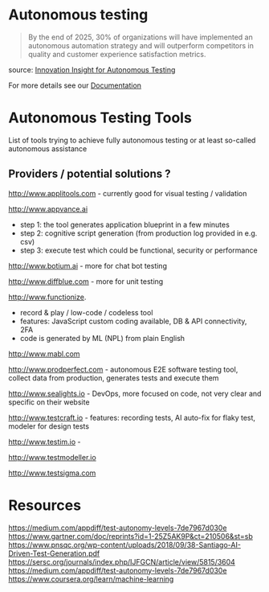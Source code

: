 # Autonomous testing

> By the end of 2025, 30% of organizations will have implemented an autonomous automation strategy and will outperform competitors in quality and customer experience satisfaction metrics.

source: [Innovation Insight for Autonomous Testing](https://www.gartner.com/doc/3992325)

For more details see our [Documentation](doc/introduction.md)

# Autonomous Testing Tools
List of tools trying to achieve fully autonomous testing or at least so-called autonomous assistance

## Providers / potential solutions ?

http://www.applitools.com - currently good for visual testing / validation

http://www.appvance.ai

- step 1: the tool generates application blueprint in a few minutes
- step 2: cognitive script generation (from production log provided in e.g. csv)
- step 3: execute test which could be functional, security or performance

http://www.botium.ai - more for chat bot testing

http://www.diffblue.com - more for unit testing

http://www.functionize.

- record & play / low-code / codeless tool
- features: JavaScript custom coding available, DB & API connectivity, 2FA
- code is generated by ML (NPL) from plain English

http://www.mabl.com

http://www.prodperfect.com - autonomous E2E software testing tool, collect data from production, generates tests and execute them

http://www.sealights.io - DevOps, more focused on code, not very clear and specific on their website

http://www.testcraft.io - features: recording tests, AI auto-fix for flaky test, modeler for design tests

http://www.testim.io -

http://www.testmodeller.io

http://www.testsigma.com

# Resources

https://medium.com/appdiff/test-autonomy-levels-7de7967d030e
https://www.gartner.com/doc/reprints?id=1-25Z5AK9P&ct=210506&st=sb
https://www.pnsqc.org/wp-content/uploads/2018/09/38-Santiago-AI-Driven-Test-Generation.pdf
https://sersc.org/journals/index.php/IJFGCN/article/view/5815/3604
https://medium.com/appdiff/test-autonomy-levels-7de7967d030e
https://www.coursera.org/learn/machine-learning
